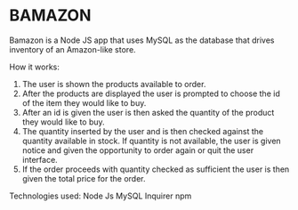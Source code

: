 # BAMAZON
Bamazon is a Node JS app that uses MySQL as the database that drives inventory of an Amazon-like store.

How it works:
1. The user is shown the products available to order.
2. After the products are displayed the user is prompted to choose the id of the item they would like to buy.
3. After an id is given the user is then asked the quantity of the product they would like to buy.
4. The quantity inserted by the user and is then checked against the quantity available in stock. If quantity is not available, the user is given notice and given the opportunity to order again or quit the user interface.
5. If the order proceeds with quantity checked as sufficient the user is then given the total price for the order. 

Technologies used:
Node Js
MySQL
Inquirer npm

